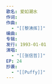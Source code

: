 ```yaml
---
歌名: 爱如潮水
作词: 
作曲:
  - "[[黎沸挥]]"
编曲: 
专辑: 
发行: 1993-01-01
演唱:
  - "[[张信哲]]"
EP: 24
抄袭:
  - "[[Puffy]]"
---
```

